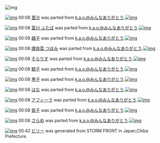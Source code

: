 ![img](http://gdrive-cdn.herokuapp.com/537b65a5bc09f0000721dda7/512px-barcode.png)

[![img](http://www.deviantsart.com/5ulcar.png)](http://www.barcodekanojo.com/kanojo/2058858/%E9%87%8C%E6%B2%99) 00:08 [里沙](http://www.barcodekanojo.com/kanojo/2058858/%E9%87%8C%E6%B2%99) was parted from [k.a.o.@みんなありがとう](http://www.barcodekanojo.com/kanojo/2058858/%E9%87%8C%E6%B2%99).[![img](http://www.deviantsart.com/1ne7497.jpeg)](http://www.barcodekanojo.com/user/30944/k.a.o.%40%E3%81%BF%E3%82%93%E3%81%AA%E3%81%82%E3%82%8A%E3%81%8C%E3%81%A8%E3%81%86) 

[![img](http://www.deviantsart.com/2vabavg.png)](http://www.barcodekanojo.com/kanojo/2318015/%E9%9F%AE%E5%B7%9D%20%E3%81%B5%E3%81%9F%E3%81%B0) 00:08 [韮川 ふたば](http://www.barcodekanojo.com/kanojo/2318015/%E9%9F%AE%E5%B7%9D%20%E3%81%B5%E3%81%9F%E3%81%B0) was parted from [k.a.o.@みんなありがとう](http://www.barcodekanojo.com/kanojo/2318015/%E9%9F%AE%E5%B7%9D%20%E3%81%B5%E3%81%9F%E3%81%B0).[![img](http://www.deviantsart.com/1ne7497.jpeg)](http://www.barcodekanojo.com/user/30944/k.a.o.%40%E3%81%BF%E3%82%93%E3%81%AA%E3%81%82%E3%82%8A%E3%81%8C%E3%81%A8%E3%81%86) 

[![img](http://www.deviantsart.com/96s698.png)](http://www.barcodekanojo.com/kanojo/1746157/%E8%B6%8A%E5%AD%90) 00:08 [越子](http://www.barcodekanojo.com/kanojo/1746157/%E8%B6%8A%E5%AD%90) was parted from [k.a.o.@みんなありがとう](http://www.barcodekanojo.com/kanojo/1746157/%E8%B6%8A%E5%AD%90).[![img](http://www.deviantsart.com/1ne7497.jpeg)](http://www.barcodekanojo.com/user/30944/k.a.o.%40%E3%81%BF%E3%82%93%E3%81%AA%E3%81%82%E3%82%8A%E3%81%8C%E3%81%A8%E3%81%86) 

[![img](http://www.deviantsart.com/2r52gqn.png)](http://www.barcodekanojo.com/kanojo/2523672/%E8%AE%83%E8%89%AF%E8%8F%9C%20%E3%81%A4%E3%81%BC%E3%81%BF) 00:08 [讃良菜 つぼみ](http://www.barcodekanojo.com/kanojo/2523672/%E8%AE%83%E8%89%AF%E8%8F%9C%20%E3%81%A4%E3%81%BC%E3%81%BF) was parted from [k.a.o.@みんなありがとう](http://www.barcodekanojo.com/kanojo/2523672/%E8%AE%83%E8%89%AF%E8%8F%9C%20%E3%81%A4%E3%81%BC%E3%81%BF).[![img](http://www.deviantsart.com/1ne7497.jpeg)](http://www.barcodekanojo.com/user/30944/k.a.o.%40%E3%81%BF%E3%82%93%E3%81%AA%E3%81%82%E3%82%8A%E3%81%8C%E3%81%A8%E3%81%86) 

[![img](http://www.deviantsart.com/13u7d1c.png)](http://www.barcodekanojo.com/kanojo/406047/%E3%81%9D%E3%82%89%E3%82%8A%E3%81%99) 00:08 [そらりす](http://www.barcodekanojo.com/kanojo/406047/%E3%81%9D%E3%82%89%E3%82%8A%E3%81%99) was parted from [k.a.o.@みんなありがとう](http://www.barcodekanojo.com/kanojo/406047/%E3%81%9D%E3%82%89%E3%82%8A%E3%81%99).[![img](http://www.deviantsart.com/1ne7497.jpeg)](http://www.barcodekanojo.com/user/30944/k.a.o.%40%E3%81%BF%E3%82%93%E3%81%AA%E3%81%82%E3%82%8A%E3%81%8C%E3%81%A8%E3%81%86) 

[![img](http://www.deviantsart.com/8486af.png)](http://www.barcodekanojo.com/kanojo/1425203/%E9%B1%88%E5%AD%90) 00:08 [鱈子](http://www.barcodekanojo.com/kanojo/1425203/%E9%B1%88%E5%AD%90) was parted from [k.a.o.@みんなありがとう](http://www.barcodekanojo.com/kanojo/1425203/%E9%B1%88%E5%AD%90).[![img](http://www.deviantsart.com/1ne7497.jpeg)](http://www.barcodekanojo.com/user/30944/k.a.o.%40%E3%81%BF%E3%82%93%E3%81%AA%E3%81%82%E3%82%8A%E3%81%8C%E3%81%A8%E3%81%86) 

[![img](http://www.deviantsart.com/i2v3j1.png)](http://www.barcodekanojo.com/kanojo/460957/%E9%BB%92%E5%AD%90) 00:08 [黒子](http://www.barcodekanojo.com/kanojo/460957/%E9%BB%92%E5%AD%90) was parted from [k.a.o.@みんなありがとう](http://www.barcodekanojo.com/kanojo/460957/%E9%BB%92%E5%AD%90).[![img](http://www.deviantsart.com/1ne7497.jpeg)](http://www.barcodekanojo.com/user/30944/k.a.o.%40%E3%81%BF%E3%82%93%E3%81%AA%E3%81%82%E3%82%8A%E3%81%8C%E3%81%A8%E3%81%86) 

[![img](http://www.deviantsart.com/qb0ctf.png)](http://www.barcodekanojo.com/kanojo/1389430/%E3%81%AF%E3%81%AA) 00:08 [はな](http://www.barcodekanojo.com/kanojo/1389430/%E3%81%AF%E3%81%AA) was parted from [k.a.o.@みんなありがとう](http://www.barcodekanojo.com/kanojo/1389430/%E3%81%AF%E3%81%AA).[![img](http://www.deviantsart.com/1ne7497.jpeg)](http://www.barcodekanojo.com/user/30944/k.a.o.%40%E3%81%BF%E3%82%93%E3%81%AA%E3%81%82%E3%82%8A%E3%81%8C%E3%81%A8%E3%81%86) 

[![img](http://www.deviantsart.com/26gf8oc.png)](http://www.barcodekanojo.com/kanojo/2537373/%E3%82%A2%E3%83%95%E3%82%A3%E3%83%BC%E3%83%A9) 00:08 [アフィーラ](http://www.barcodekanojo.com/kanojo/2537373/%E3%82%A2%E3%83%95%E3%82%A3%E3%83%BC%E3%83%A9) was parted from [k.a.o.@みんなありがとう](http://www.barcodekanojo.com/kanojo/2537373/%E3%82%A2%E3%83%95%E3%82%A3%E3%83%BC%E3%83%A9).[![img](http://www.deviantsart.com/1ne7497.jpeg)](http://www.barcodekanojo.com/user/30944/k.a.o.%40%E3%81%BF%E3%82%93%E3%81%AA%E3%81%82%E3%82%8A%E3%81%8C%E3%81%A8%E3%81%86) 

[![img](http://www.deviantsart.com/g831t5.png)](http://www.barcodekanojo.com/kanojo/575641/%E7%9A%86%E5%AD%90) 00:08 [皆子](http://www.barcodekanojo.com/kanojo/575641/%E7%9A%86%E5%AD%90) was parted from [k.a.o.@みんなありがとう](http://www.barcodekanojo.com/kanojo/575641/%E7%9A%86%E5%AD%90).[![img](http://www.deviantsart.com/1ne7497.jpeg)](http://www.barcodekanojo.com/user/30944/k.a.o.%40%E3%81%BF%E3%82%93%E3%81%AA%E3%81%82%E3%82%8A%E3%81%8C%E3%81%A8%E3%81%86) 

[![img](http://www.deviantsart.com/1ah6nv.png)](http://www.barcodekanojo.com/kanojo/3176018/%E3%81%95%E3%82%89%E3%82%81) 00:08 [さらめ](http://www.barcodekanojo.com/kanojo/3176018/%E3%81%95%E3%82%89%E3%82%81) was parted from [k.a.o.@みんなありがとう](http://www.barcodekanojo.com/kanojo/3176018/%E3%81%95%E3%82%89%E3%82%81).[![img](http://www.deviantsart.com/1ne7497.jpeg)](http://www.barcodekanojo.com/user/30944/k.a.o.%40%E3%81%BF%E3%82%93%E3%81%AA%E3%81%82%E3%82%8A%E3%81%8C%E3%81%A8%E3%81%86) 

[![img](http://www.deviantsart.com/1k5f2o3.png)](http://www.barcodekanojo.com/kanojo/3193918/%E3%83%93%E3%83%AA%E3%83%BC) 00:42 [ビリー](http://www.barcodekanojo.com/kanojo/3193918/%E3%83%93%E3%83%AA%E3%83%BC) was generated from STORM FRONT in Japan,Chiba Prefecture.

